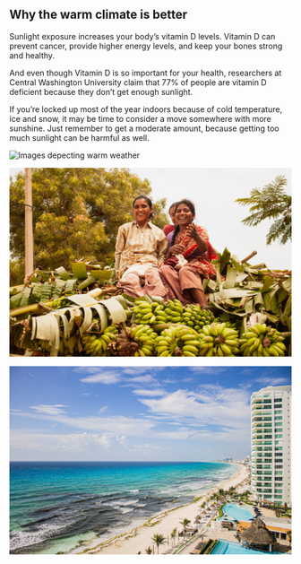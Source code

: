 ## Why the warm climate is better


Sunlight exposure increases your body’s vitamin D levels. Vitamin D can prevent cancer, provide higher energy levels, and keep your bones strong and healthy.

And even though Vitamin D is so important for your health, researchers at Central Washington University claim that 77% of people are vitamin D deficient because they don’t get enough sunlight.

If you’re locked up most of the year indoors because of cold temperature, ice and snow, it may be time to consider a move somewhere with more sunshine. Just remember to get a moderate amount, because getting too much sunlight can be harmful as well.










![Images depecting warm weather](img/pexels-amit-shubinsky-16403289.jpg) 

![Images depecting warm weather](img/pexels-arti-agarwal-2880741.jpg) 

![Images depecting warm weather](img/pexels-tellez-erik-12956666.jpg) 